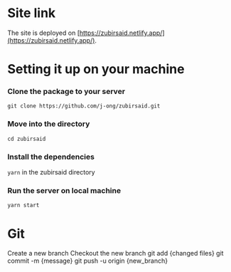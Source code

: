 # Site link

The site is deployed on [https://zubirsaid.netlify.app/](https://zubirsaid.netlify.app/).

# Setting it up on your machine

### Clone the package to your server

`git clone https://github.com/j-ong/zubirsaid.git`

### Move into the directory

`cd zubirsaid`

### Install the dependencies

`yarn` in the zubirsaid directory

### Run the server on local machine

`yarn start`

# Git

Create a new branch
Checkout the new branch
git add {changed files}
git commit -m {message}
git push -u origin {new_branch}
